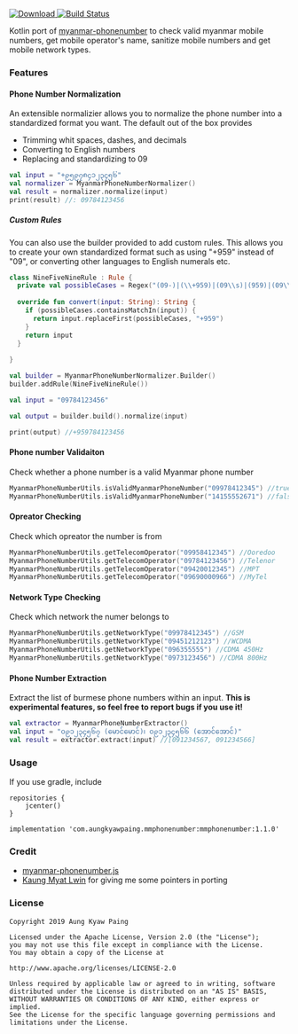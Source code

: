 [ ![Download](https://api.bintray.com/packages/vincent-paing/maven/mmphonenumber/images/download.svg) ](https://bintray.com/vincent-paing/maven/mmphonenumber/_latestVersion)
[![Build Status](https://travis-ci.com/vincent-paing/myanmar-phonenumber-kt.svg?branch=master)](https://travis-ci.com/vincent-paing/myanmar-phonenumber-kt)

Kotlin port of [myanmar-phonenumber](https://github.com/kaungmyatlwin/myanmar-phonenumber) to check valid myanmar mobile numbers, get mobile operator's name, sanitize mobile numbers and get mobile network types.

### Features

#### Phone Number Normalization

An extensible normalizier allows you to normalize the phone number into a standardized format you want. The default out of the box provides

- Trimming whit spaces, dashes, and decimals
- Converting to English numbers
- Replacing and standardizing to 09

```kotlin
val input = "+၉၅၉၇၈၄၁၂၃၄၅၆"
val normalizer = MyanmarPhoneNumberNormalizer()
val result = normalizer.normalize(input)
print(result) //: 09784123456
```

##### Custom Rules

You can also use the builder provided to add custom rules. This allows you to create your own standardized format such as using "+959" instead of "09", or converting other languages to English numerals etc.

```kotlin
class NineFiveNineRule : Rule {
  private val possibleCases = Regex("(09-)|(\\+959)|(09\\s)|(959)|(09\\.)")
  
  override fun convert(input: String): String {
    if (possibleCases.containsMatchIn(input)) {
      return input.replaceFirst(possibleCases, "+959")
    }
    return input
  }
  
}

val builder = MyanmarPhoneNumberNormalizer.Builder()
builder.addRule(NineFiveNineRule())

val input = "09784123456"

val output = builder.build().normalize(input)

print(output) //+959784123456
```

#### Phone number Validaiton

Check whether a phone number is a valid Myanmar phone number 

```kotlin
MyanmarPhoneNumberUtils.isValidMyanmarPhoneNumber("09978412345") //true
MyanmarPhoneNumberUtils.isValidMyanmarPhoneNumber("14155552671") //false
```

#### Opreator Checking

Check which opreator the number is from

```kotlin
MyanmarPhoneNumberUtils.getTelecomOperator("09958412345") //Ooredoo
MyanmarPhoneNumberUtils.getTelecomOperator("09784123456") //Telenor
MyanmarPhoneNumberUtils.getTelecomOperator("09420012345") //MPT
MyanmarPhoneNumberUtils.getTelecomOperator("09690000966") //MyTel
```

#### Network Type Checking

Check which network the numer belongs to 

```kotlin
MyanmarPhoneNumberUtils.getNetworkType("09978412345") //GSM
MyanmarPhoneNumberUtils.getNetworkType("09451212123") //WCDMA
MyanmarPhoneNumberUtils.getNetworkType("096355555") //CDMA 450Hz
MyanmarPhoneNumberUtils.getNetworkType("0973123456") //CDMA 800Hz
```

#### Phone Number Extraction

Extract the list of burmese phone numbers within an input. **This is experimental features, so feel free to report bugs if you use it!**

```kotlin
val extractor = MyanmarPhoneNumberExtractor()
val input = "၀၉၁၂၃၄၅၆၇ (မောင်မောင်)၊ ၀၉၁၂၃၄၅၆၆ (အောင်အောင်)"
val result = extractor.extract(input) //[091234567, 091234566]
```

### Usage

If you use gradle, include

```
repositories {
    jcenter()
}

implementation 'com.aungkyawpaing.mmphonenumber:mmphonenumber:1.1.0'
```

### Credit

- [myanmar-phonenumber.js](https://github.com/kaungmyatlwin/myanmar-phonenumber)
- [Kaung Myat Lwin](https://github.com/kaungmyatlwin) for giving me some pointers in porting	

### License
```
Copyright 2019 Aung Kyaw Paing

Licensed under the Apache License, Version 2.0 (the "License"); 
you may not use this file except in compliance with the License. 
You may obtain a copy of the License at

http://www.apache.org/licenses/LICENSE-2.0

Unless required by applicable law or agreed to in writing, software 
distributed under the License is distributed on an "AS IS" BASIS, 
WITHOUT WARRANTIES OR CONDITIONS OF ANY KIND, either express or implied. 
See the License for the specific language governing permissions and 
limitations under the License.
```
